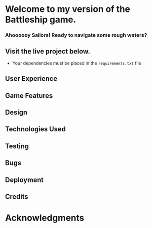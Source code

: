 # Welcome to my version of the Battleship game.

### Ahoooooy Sailors! Ready to navigate some rough waters? 

## Visit the live project below.

* Your dependencies must be placed in the `requirements.txt` file

## User Experience

 
## Game Features


## Design

## Technologies Used

## Testing

## Bugs

## Deployment

## Credits

# Acknowledgments
